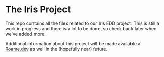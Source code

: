 # **The Iris Project**

This repo contains all the files related to our Iris EDD project. This is still a work in progress and there is a lot to be done, so check back later when we've added more.

Additional information about this project will be made available at [Roame.dev](https://roame.dev) as well in the (hopefully near) future.
